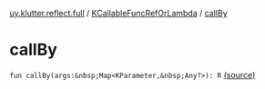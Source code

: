 [uy.klutter.reflect.full](../index.md) / [KCallableFuncRefOrLambda](index.md) / [callBy](.)


# callBy
`fun callBy(args:&nbsp;Map<KParameter,&nbsp;Any?>): R` [(source)](https://github.com/kohesive/klutter/blob/master/reflect-full-jdk6/src/main/kotlin/uy/klutter/reflect/full/KT-9005.kt#L63)


